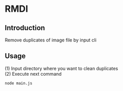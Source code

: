 # RMDI

## Introduction
Remove duplicates of image file by input cli

## Usage
(1) Input directory where you want to clean duplicates \
(2) Execute next command

```bash
node main.js
```
